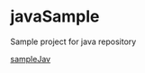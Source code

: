 # javaSample
Sample project for java repository
 
 [sampleJav](https://rcapi.shippable.com/projects/58d2301c981cd006003b04aa/badge?branch=master)
 
 
